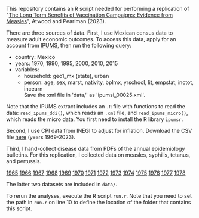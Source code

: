 This repository contains an R script needed for performing a replication of "[The Long Term Benefits of Vaccination Campaigns: Evidence from Measles](https://web.archive.org/web/20230502002136/https://www.haverford.edu/sites/default/files/Department/Economics/econ-colloquium-Measles_Mexico_Feb2023.pdf)", Atwood and Pearlman (2023).

There are three sources of data.
First, I use Mexican census data to measure adult economic outcomes.
To access this data, apply for an account from [IPUMS](https://international.ipums.org/international/), then run the following query:
- country: Mexico
- years: 1970, 1990, 1995, 2000, 2010, 2015
- variables:
    - household: geo1_mx (state), urban
    - person: age, sex, marst, nativity, bplmx, yrschool, lit, empstat, inctot, incearn  
Save the xml file in 'data/' as 'ipumsi_00025.xml'.

Note that the IPUMS extract includes an `.R` file with functions to read the data: `read_ipums_ddi()`, which reads an `.xml` file, and `read_ipums_micro()`, which reads the micro data. 
You first need to install the R library `ipumsr`.

Second, I use CPI data from INEGI to adjust for inflation. Download the CSV file [here](https://web.archive.org/web/20230502002120/https://www.inegi.org.mx/app/tabulados/default.aspx?nc=ca55_2018&idrt=137&opc=t) (years 1969-2023).

Third, I hand-collect disease data from PDFs of the annual epidemiology bulletins. For this replication, I collected data on measles, syphilis, tetanus, and pertussis.

[1965](https://web.archive.org/web/20230501235756/https://saludpublica.mx/index.php/spm/article/view/3720/3604)
[1966](https://web.archive.org/web/20230501235741/https://saludpublica.mx/index.php/spm/article/view/3497/3382)
[1967](https://web.archive.org/web/20230501235510/https://saludpublica.mx/index.php/spm/article/view/3061/2947)
[1968](https://web.archive.org/web/20230501235706/https://saludpublica.mx/index.php/spm/article/view/2849/2736)
[1969](https://web.archive.org/web/20230501235652/https://saludpublica.mx/index.php/spm/article/view/2236/2126)
[1970](https://web.archive.org/web/20230501235427/https://saludpublica.mx/index.php/spm/article/view/2025/1915)
[1971](https://web.archive.org/web/20230501235419/https://saludpublica.mx/index.php/spm/article/view/1817/1781)
[1972](https://web.archive.org/web/20230501235408/https://saludpublica.mx/index.php/spm/article/view/1649/1632)
[1973](https://web.archive.org/web/20230501235317/https://saludpublica.mx/index.php/spm/article/view/1505/1488)
[1974](https://web.archive.org/web/20230501235305/https://saludpublica.mx/index.php/spm/article/view/1363/1347)
[1975](https://web.archive.org/web/20230501235251/https://saludpublica.mx/index.php/spm/article/view/1234/1219)
[1976](https://web.archive.org/web/20230501234755/https://saludpublica.mx/index.php/spm/article/view/1126/1111)
[1977](https://web.archive.org/web/20230501234734/https://saludpublica.mx/index.php/spm/article/view/994/980)
[1978](https://web.archive.org/web/20230501234823/https://saludpublica.mx/index.php/spm/article/view/899/885)

The latter two datasets are included in `data/`.

To rerun the analyses, execute the R script `run.r`. Note that you need to set the path in `run.r` on line 10 to define the location of the folder that contains this script.